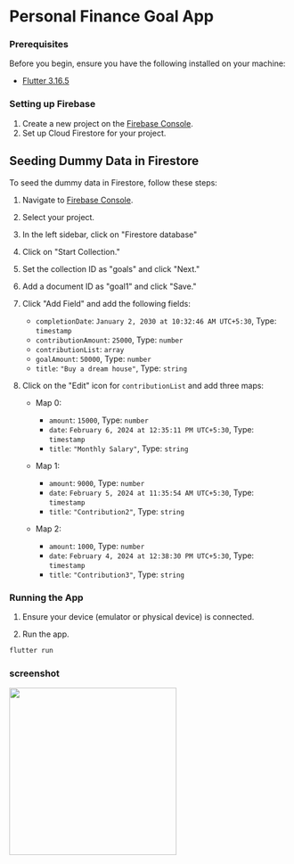 # Personal Finance Goal App


### Prerequisites

Before you begin, ensure you have the following installed on your machine:

- [Flutter 3.16.5](https://flutter.dev/docs/get-started/install) 

### Setting up Firebase

1. Create a new project on the [Firebase Console](https://console.firebase.google.com/).
2. Set up Cloud Firestore for your project.

## Seeding Dummy Data in Firestore

To seed the dummy data in Firestore, follow these steps:

1. Navigate to [Firebase Console](https://console.firebase.google.com/).
2. Select your project.
3. In the left sidebar, click on "Firestore database"
4. Click on "Start Collection."
5. Set the collection ID as "goals" and click "Next."
6. Add a document ID as "goal1" and click "Save."
7. Click "Add Field" and add the following fields:
   - `completionDate`: `January 2, 2030 at 10:32:46 AM UTC+5:30`, Type: `timestamp`
   - `contributionAmount`: `25000`, Type: `number`
   - `contributionList`: `array`
   - `goalAmount`: `50000`, Type: `number`
   - `title`: `"Buy a dream house"`, Type: `string`
8. Click on the "Edit" icon for `contributionList` and add three maps:

   - Map 0:
      - `amount`: `15000`, Type: `number`
      - `date`: `February 6, 2024 at 12:35:11 PM UTC+5:30`, Type: `timestamp`
      - `title`: `"Monthly Salary"`, Type: `string`

   - Map 1:
      - `amount`: `9000`, Type: `number`
      - `date`: `February 5, 2024 at 11:35:54 AM UTC+5:30`, Type: `timestamp`
      - `title`: `"Contribution2"`, Type: `string`

   - Map 2:
      - `amount`: `1000`, Type: `number`
      - `date`: `February 4, 2024 at 12:38:30 PM UTC+5:30`, Type: `timestamp`
      - `title`: `"Contribution3"`, Type: `string`

### Running the App

1. Ensure your device (emulator or physical device) is connected.

2. Run the app.

```bash
flutter run
```

### screenshot

<img src="https://github.com/ashoksisara/financial_goal_app/assets/48236083/a180fdaf-011b-4c9c-acb9-68ca60a7ce40" width="300">

 
